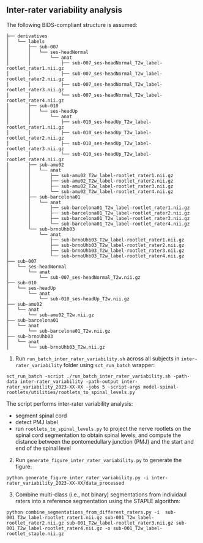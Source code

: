 ## Inter-rater variability analysis

The following BIDS-compliant structure is assumed:

```
├── derivatives
│	└── labels
│	    ├── sub-007
│	    │	└── ses-headNormal
│	    │	    └── anat
│	    │	        ├── sub-007_ses-headNormal_T2w_label-rootlet_rater1.nii.gz
│	    │	        ├── sub-007_ses-headNormal_T2w_label-rootlet_rater2.nii.gz
│	    │	        ├── sub-007_ses-headNormal_T2w_label-rootlet_rater3.nii.gz
│	    │	        └── sub-007_ses-headNormal_T2w_label-rootlet_rater4.nii.gz
│	    ├── sub-010
│	    │	└── ses-headUp
│	    │	    └── anat
│	    │	        ├── sub-010_ses-headUp_T2w_label-rootlet_rater1.nii.gz
│	    │	        ├── sub-010_ses-headUp_T2w_label-rootlet_rater2.nii.gz
│	    │	        ├── sub-010_ses-headUp_T2w_label-rootlet_rater3.nii.gz
│	    │	        └── sub-010_ses-headUp_T2w_label-rootlet_rater4.nii.gz
│	    ├── sub-amu02
│	    │	└── anat
│	    │	    ├── sub-amu02_T2w_label-rootlet_rater1.nii.gz
│	    │	    ├── sub-amu02_T2w_label-rootlet_rater2.nii.gz
│	    │	    ├── sub-amu02_T2w_label-rootlet_rater3.nii.gz
│	    │	    └── sub-amu02_T2w_label-rootlet_rater4.nii.gz
│	    ├── sub-barcelona01
│	    │	└── anat
│	    │	    ├── sub-barcelona01_T2w_label-rootlet_rater1.nii.gz
│	    │	    ├── sub-barcelona01_T2w_label-rootlet_rater2.nii.gz
│	    │	    ├── sub-barcelona01_T2w_label-rootlet_rater3.nii.gz
│	    │	    └── sub-barcelona01_T2w_label-rootlet_rater4.nii.gz
│	    └── sub-brnoUhb03
│	        └── anat
│	            ├── sub-brnoUhb03_T2w_label-rootlet_rater1.nii.gz
│	            ├── sub-brnoUhb03_T2w_label-rootlet_rater2.nii.gz
│	            ├── sub-brnoUhb03_T2w_label-rootlet_rater3.nii.gz
│	            └── sub-brnoUhb03_T2w_label-rootlet_rater4.nii.gz
├── sub-007
│	└── ses-headNormal
│	    └── anat
│	        └── sub-007_ses-headNormal_T2w.nii.gz
├── sub-010
│	└── ses-headUp
│	    └── anat
│	        └── sub-010_ses-headUp_T2w.nii.gz
├── sub-amu02
│	└── anat
│	    └── sub-amu02_T2w.nii.gz
├── sub-barcelona01
│	└── anat
│	    └── sub-barcelona01_T2w.nii.gz
├── sub-brnoUhb03
│	└── anat
│	    └── sub-brnoUhb03_T2w.nii.gz
```


1. Run `run_batch_inter_rater_variability.sh` across all subjects in `inter-rater_variability` folder using `sct_run_batch` wrapper:

```commandline
sct_run_batch -script ./run_batch_inter_rater_variability.sh -path-data inter-rater_variability -path-output inter-rater_variability_2023-XX-XX -jobs 5 -script-args model-spinal-rootlets/utilities/rootlets_to_spinal_levels.py
```

The script performs inter-rater variability analysis:
- segment spinal cord
- detect PMJ label
- run `rootlets_to_spinal_levels.py` to project the nerve rootlets on the spinal cord segmentation to obtain spinal
levels, and compute the distance between the pontomedullary junction (PMJ) and the start and end of the spinal level

2. Run `generate_figure_inter_rater_variability.py` to generate the figure:

```commandline
python generate_figure_inter_rater_variability.py -i inter-rater_variability_2023-XX-XX/data_processed
```

3. Combine multi-class (i.e., not binary) segmentations from individaul raters into a reference segmentation using the 
STAPLE algorithm:

```commandline
python combine_segmentations_from_different_raters.py -i  sub-001_T2w_label-rootlet_rater1.nii.gz sub-001_T2w_label-rootlet_rater2.nii.gz sub-001_T2w_label-rootlet_rater3.nii.gz sub-001_T2w_label-rootlet_rater4.nii.gz -o sub-001_T2w_label-rootlet_staple.nii.gz
```